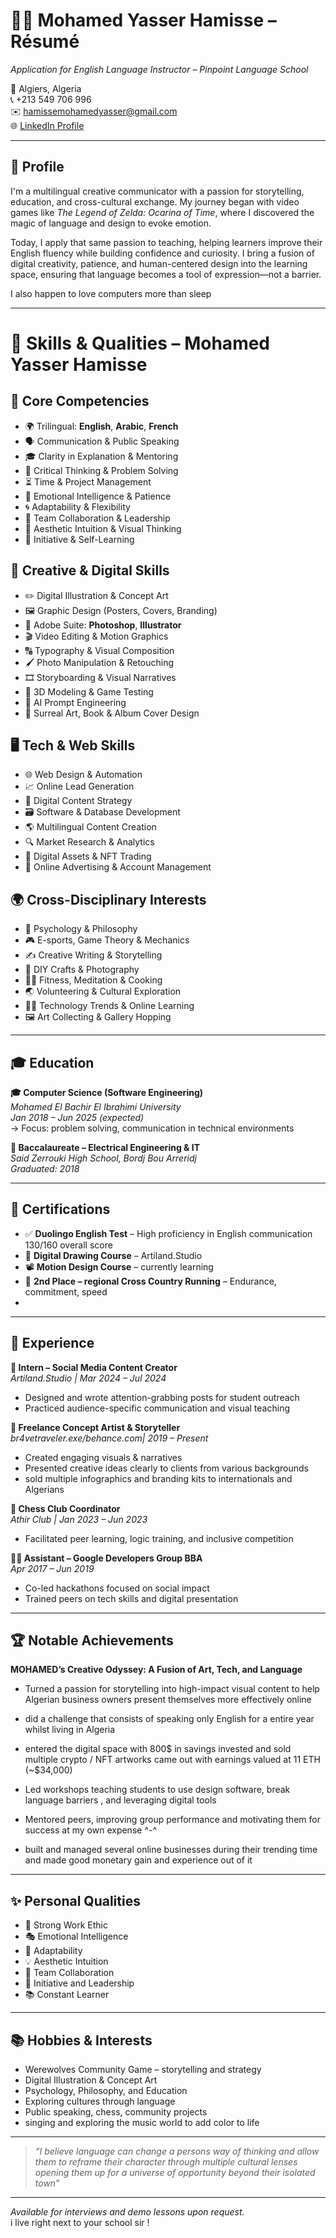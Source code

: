 # 👨‍🏫 Mohamed Yasser Hamisse – Résumé  
*Application for English Language Instructor – Pinpoint Language School*

📍 Algiers, Algeria  
📞 +213 549 706 996  
✉️ hamissemohamedyasser@gmail.com  
🌐 [LinkedIn Profile](https://www.linkedin.com/in/hamisse-yasser-553437277/)  

---

## 🌟 Profile

I'm a multilingual creative communicator with a passion for storytelling, education, and cross-cultural exchange. My journey began with video games like *The Legend of Zelda: Ocarina of Time*, where I discovered the magic of language and design to evoke emotion.  

Today, I apply that same passion to teaching, helping learners improve their English fluency while building confidence and curiosity. I bring a fusion of digital creativity, patience, and human-centered design into the learning space, ensuring that language becomes a tool of expression—not a barrier.

I also happen to love computers more than sleep 


--- 

# 💼 Skills & Qualities – Mohamed Yasser Hamisse

## 🧠 Core Competencies
- 🌍 Trilingual: **English**, **Arabic**, **French**
- 🗣️ Communication & Public Speaking
- 🎓 Clarity in Explanation & Mentoring
- 🧩 Critical Thinking & Problem Solving
- ⏳ Time & Project Management
- 🧘 Emotional Intelligence & Patience
- 🌀 Adaptability & Flexibility
- 🤝 Team Collaboration & Leadership
- 🎨 Aesthetic Intuition & Visual Thinking
- 🚀 Initiative & Self-Learning

## 🎨 Creative & Digital Skills
- ✏️ Digital Illustration & Concept Art
- 🖼️ Graphic Design (Posters, Covers, Branding)
- 🧰 Adobe Suite: **Photoshop**, **Illustrator**
- 🎬 Video Editing & Motion Graphics
- 🔠 Typography & Visual Composition
- 🖌️ Photo Manipulation & Retouching
- 🎞️ Storyboarding & Visual Narratives
- 🧱 3D Modeling & Game Testing
- 🤖 AI Prompt Engineering
- 🌌 Surreal Art, Book & Album Cover Design

## 🖥️ Tech & Web Skills
- 🌐 Web Design & Automation
- 📈 Online Lead Generation
- 📲 Digital Content Strategy
- 🗃️ Software & Database Development
- 🌎 Multilingual Content Creation
- 🔍 Market Research & Analytics
- 🎴 Digital Assets & NFT Trading
- 📢 Online Advertising & Account Management

## 🌍 Cross-Disciplinary Interests
- 🧠 Psychology & Philosophy
- 🎮 E-sports, Game Theory & Mechanics
- ✍️ Creative Writing & Storytelling
- 🔧 DIY Crafts & Photography
- 🏃‍♂️ Fitness, Meditation & Cooking
- 🌏 Volunteering & Cultural Exploration
- 🧑‍💻 Technology Trends & Online Learning
- 🖼️ Art Collecting & Gallery Hopping


---

## 🎓 Education

**🎓 Computer Science (Software Engineering)**  
*Mohamed El Bachir El Ibrahimi University*  
*Jan 2018 – Jun 2025 (expected)*  
→ Focus: problem solving, communication in technical environments  

**📘 Baccalaureate – Electrical Engineering & IT**  
*Said Zerrouki High School, Bordj Bou Arreridj*  
*Graduated: 2018*

---

## 📜 Certifications

- ✅ **Duolingo English Test** – High proficiency in English communication  130/160 overall score 
- 🎨 **Digital Drawing Course** – Artiland.Studio  
- 📽️ **Motion Design Course** – currently learning 
- 🥈 **2nd Place – regional Cross Country Running** – Endurance, commitment, speed
-

---

## 💼 Experience

**📢 Intern – Social Media Content Creator**  
*Artiland.Studio | Mar 2024 – Jul 2024*  
- Designed and wrote attention-grabbing posts for student outreach  
- Practiced audience-specific communication and visual teaching  

**🎨 Freelance Concept Artist & Storyteller**  
*br4vetraveler.exe/behance.com| 2019 – Present*  
- Created engaging visuals & narratives   
- Presented creative ideas clearly to clients from various backgrounds 
- sold multiple infographics and branding kits to  internationals  and  Algerians

**🧠 Chess Club Coordinator**  
*Athir Club | Jan 2023 – Jun 2023*  
- Facilitated peer learning, logic training, and inclusive competition  

**🧑‍💻 Assistant – Google Developers Group BBA**  
*Apr 2017 – Jun 2019*  
- Co-led hackathons focused on social impact  
- Trained peers on tech skills and digital presentation  

---

## 🏆 Notable Achievements

**MOHAMED’s Creative Odyssey: A Fusion of Art, Tech, and Language**  

- Turned a passion for storytelling into high-impact visual content to help Algerian business owners present themselves more effectively online 

- did a challenge that consists of speaking only English for a entire year  whilst living in Algeria 

- entered the digital space with 800$ in savings  invested and sold multiple crypto / NFT artworks  came  out with earnings valued at 11 ETH (~$34,000)  

- Led workshops teaching students to use design software, break language barriers , and leveraging digital tools  

- Mentored peers, improving group performance and motivating them for success at my own expense ^-^

- built and managed several online businesses  during their trending time and made  good monetary gain and experience out of it

---

## ✨ Personal Qualities

- 🎯 Strong Work Ethic  
- 🎭 Emotional Intelligence  
- 🔄 Adaptability  
- 💡 Aesthetic Intuition  
- 🤝 Team Collaboration  
- 🧭 Initiative and Leadership  
- 📚 Constant Learner


---

## 📚 Hobbies & Interests

- Werewolves Community Game – storytelling and strategy  
- Digital Illustration & Concept Art  
- Psychology, Philosophy, and Education  
- Exploring cultures through language  
- Public speaking, chess, community projects
- singing and exploring the music world to add color to life

---

> _“I believe language can change a persons way of thinking and allow them to reframe their character through multiple cultural lenses opening them up for a universe of opportunity  beyond their isolated  town”_
> 

---  
*Available for interviews and demo lessons upon request.*  
i live right next to your school sir ! 